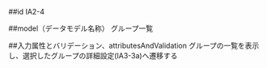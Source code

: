 ##id
IA2-4

##model（データモデル名称）
グループ一覧

##入力属性とバリデーション、attributesAndValidation
グループの一覧を表示し、選択したグループの詳細設定(IA3-3a)へ遷移する


